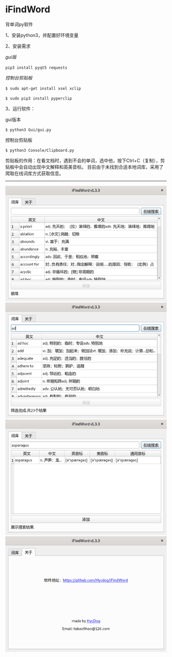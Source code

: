 ﻿# iFindWord
背单词py软件

1、安装python3，并配置好环境变量

2、安装需求

<i>gui版</i>

`pip3 install pyqt5 requests`

<i>控制台剪贴板</i>

`$ sudo apt-get install xsel xclip`

`$ sudo pip3 install pyperclip`


3、运行软件：

gui版本

    $ python3 Gui/gui.py
    
控制台剪贴板

    $ python3 Console/Clipboard.py
    
剪贴板的作用：在看文档时，遇到不会的单词，选中他，按下Ctrl+C（复制），剪贴板中会自动出现中文解释和英美音标。
目前由于未找到合适本地词库，采用了爬取在线词库方式获取信息。

---
![Screenshot not yet loaded](https://github.com/Hycdog/img_folder/blob/master/Screenshot%20from%202019-08-10%2001-43-49.png)
![Screenshot not yet loaded](https://github.com/Hycdog/img_folder/blob/master/Screenshot%20from%202019-08-10%2001-44-04.png)
![Screenshot not yet loaded](https://github.com/Hycdog/img_folder/blob/master/Screenshot%20from%202019-08-10%2001-44-22.png)
![Screenshot not yet loaded](https://github.com/Hycdog/img_folder/blob/master/Screenshot%20from%202019-08-10%2001-44-28.png)